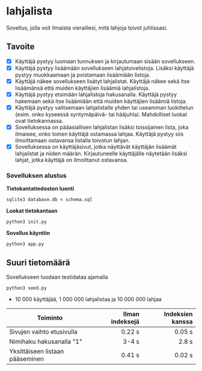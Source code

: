 # lahjalista
Sovellus, jolla voit ilmaista vieraillesi, mitä lahjoja toivot juhlissasi.

## Tavoite
- [x] Käyttäjä pystyy luomaan tunnuksen ja kirjautumaan sisään sovellukseen.
- [x] Käyttäjä pystyy lisäämään sovellukseen lahjatoivelistoja. Lisäksi käyttäjä pystyy muokkaamaan ja poistamaan lisäämiään listoja.
- [x] Käyttäjä näkee sovellukseen lisätyt lahjalistat. Käyttäjä näkee sekä itse lisäämänsä että muiden käyttäjien lisäämiä lahjalistoja.
- [x] Käyttäjä pystyy etsimään lahjalistoja hakusanalla. Käyttäjä pystyy hakemaan sekä itse lisäämiään että muiden käyttäjien lisäämiä listoja.
- [x] Käyttäjä pystyy valitsemaan lahjalistalle yhden tai useamman luokittelun (esim. onko kyseessä syntymäpäivä- tai hääjuhla). Mahdolliset luokat ovat tietokannassa.
- [x] Sovelluksessa on pääasiallisen lahjalistan lisäksi toissijainen lista, joka ilmaisee, onko toinen käyttäjä ostamassa lahjaa. Käyttäjä pystyy siis ilmoittamaan ostavansa listalla toivotun lahjan.
- [x] Sovelluksessa on käyttäjäsivut, jotka näyttävät käyttäjän lisäämät lahjalistat ja niiden määrän. Kirjautuneelle käyttäjälle näytetään lisäksi lahjat, jotka käyttäjä on ilmoittanut ostavansa.

### Sovelluksen alustus
**Tietokantatiedoston luonti**
```console
sqlite3 database.db < schema.sql
```
**Luokat tietokantaan**
```console
python3 init.py
```
**Sovellus käyntiin**
```console
python3 app.py
```

## Suuri tietomäärä
Sovellukseen luodaan testidataa ajamalla
```console
python3 seed.py
```
- 10 000 käyttäjää, 1 000 000 lahjalistaa ja 10 000 000 lahjaa

| Toiminto | Ilman indeksejä | Indeksien kanssa |
|---|---:|---:|
| Sivujen vaihto etusivulla | 0.22 s | 0.05 s |
| Nimihaku hakusanalla "1" | 3-4 s | 2.8 s |
| Yksittäiseen listaan pääseminen | 0.41 s | 0.02 s |
